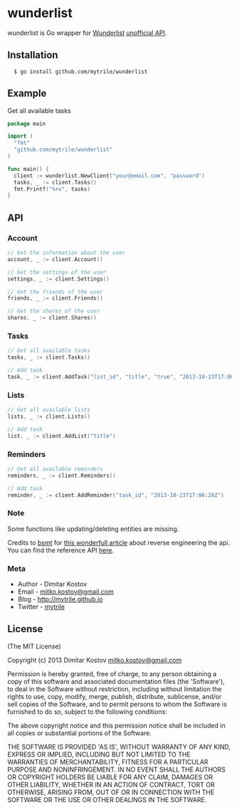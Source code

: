 # wunderlist

wunderlist is Go wrapper for [Wunderlist](https://www.wunderlist.com/) [unofficial API](https://wunderpy.readthedocs.org/en/latest/wunderlist_api/index.html).

## Installation

      $ go install github.com/mytrile/wunderlist

## Example

Get all available tasks

``` go
package main

import (
  "fmt"
  "github.com/mytrile/wunderlist"
)

func main() {
  client := wunderlist.NewClient("your@email.com", "password")
  tasks, _ := client.Tasks()
  fmt.Printf("%+v", tasks)
}
```

## API

### Account

``` go
// Get the information about the user
account, _ := client.Account()
```

``` go
// Get the settings of the user
settings, _ := client.Settings()
```

``` go
// Get the friends of the user
friends, _ := client.Friends()
```

``` go
// Get the shares of the user
shares, _ := client.Shares()
```

### Tasks

``` go
// Get all available tasks
tasks, _ := client.Tasks()
```

``` go
// Add task
task, _ := client.AddTask("list_id", "title", "true", "2013-10-23T17:06:28Z")
```

### Lists

``` go
// Get all available lists
lists, _ := client.Lists()
```

``` go
// Add task
list, _ := client.AddList("title")
```

### Reminders

``` go
// Get all available reminders
reminders, _ := client.Reminders()
```

``` go
// Add task
reminder, _ := client.AddReminder("task_id", "2013-10-23T17:06:28Z")
```

### Note
Some functions like updating/deleting entities are missing.

Credits to [bsmt](https://github.com/bsmt) for
[this wonderfull article](http://bsmt.me/blog/2013/03/02/reverse-engineering-the-wunderlist-api/) about reverse engineering the api. You can find the reference API [here](https://wunderpy.readthedocs.org/en/latest/).

### Meta

* Author  - Dimitar Kostov
* Email   - mitko.kostov@gmail.com
* Blog    - <http://mytrile.github.io>
* Twitter - [mytrile](https://twitter.com/mytrile)

## License

(The MIT License)

Copyright (c) 2013 Dimitar Kostov <mitko.kostov@gmail.com>

Permission is hereby granted, free of charge, to any person obtaining
a copy of this software and associated documentation files (the
'Software'), to deal in the Software without restriction, including
without limitation the rights to use, copy, modify, merge, publish,
distribute, sublicense, and/or sell copies of the Software, and to
permit persons to whom the Software is furnished to do so, subject to
the following conditions:

The above copyright notice and this permission notice shall be
included in all copies or substantial portions of the Software.

THE SOFTWARE IS PROVIDED 'AS IS', WITHOUT WARRANTY OF ANY KIND,
EXPRESS OR IMPLIED, INCLUDING BUT NOT LIMITED TO THE WARRANTIES OF
MERCHANTABILITY, FITNESS FOR A PARTICULAR PURPOSE AND NONINFRINGEMENT.
IN NO EVENT SHALL THE AUTHORS OR COPYRIGHT HOLDERS BE LIABLE FOR ANY
CLAIM, DAMAGES OR OTHER LIABILITY, WHETHER IN AN ACTION OF CONTRACT,
TORT OR OTHERWISE, ARISING FROM, OUT OF OR IN CONNECTION WITH THE
SOFTWARE OR THE USE OR OTHER DEALINGS IN THE SOFTWARE.
